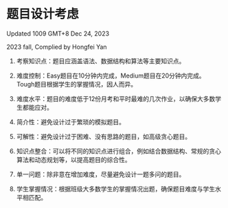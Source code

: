 # 题目设计考虑

Updated 1009 GMT+8 Dec 24, 2023

2023 fall, Complied by Hongfei Yan



1. 考察知识点：题目应涵盖语法、数据结构和算法等主要知识点。

2. 难度控制：Easy题目在10分钟内完成，Medium题目在20分钟内完成。Tough题目根据学生的掌握情况，因人而异。

3. 难度水平：题目的难度低于12份月考和平时最难的几次作业，以确保大多数学生都能应对。

4. 简介性：避免设计过于繁琐的模拟题目。

5. 可解性：避免设计过于困难、没有思路的题目，如高级贪心题目。

6. 知识点整合：可以将不同的知识点进行组合，例如结合数据结构、常规的贪心算法和动态规划等，以提高题目的综合性。

7. 单一问题：除非意在增加难度，尽量避免设计一题多问的题目。

8. 学生掌握情况：根据班级大多数学生的掌握情况出题，确保题目难度与学生水平相匹配。

   

